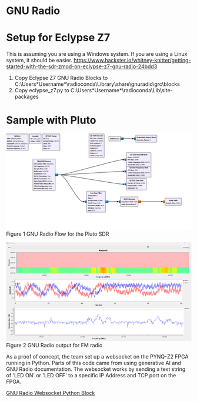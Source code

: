 # **GNU Radio**

# Setup for Eclypse Z7
This is assuming you are using a Windows system.  If you are using a Linux system, it should be easier.  https://www.hackster.io/whitney-knitter/getting-started-with-the-sdr-zmod-on-eclypse-z7-gnu-radio-24bdd3
1. Copy Eclypse Z7 GNU Radio Blocks to C:\Users\*Username*\radioconda\Library\share\gnuradio\grc\blocks
2. Copy eclypse_z7.py to C:\Users\*Username*\radioconda\Lib\site-packages

# Sample with Pluto

![GNU Radio Flow](Images/GNU_RADIO_Flow_Pluto1.png)
Figure 1 GNU Radio Flow for the Pluto SDR

![GNU Radio FM radio output](Images/GNU_RADIO_Output_Pluto1.png)
Figure 2 GNU Radio output for FM radio


As a proof of concept, the team set up a websocket on the PYNQ-Z2 FPGA running in Python.  Parts of this code came from using generative AI and GNU Radio documentation.  The websocket works by sending a text string of 'LED ON' or 'LED OFF' to a specific IP Address and TCP port on the FPGA.

[GNU Radio Websocket Python Block](https://github.com/Eskdagoat/Qorvo_F24_SD/blob/main/GNU_Radio/Pluto_RX_FM/LED_Test_epy_block_1.py)
